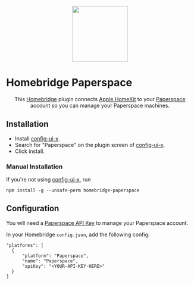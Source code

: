 
<p align="center">

<img src="https://d25hn4jiqx5f7l.cloudfront.net/companies/logos/thumb/paperspace_1536862891.png?1536862891" width="150">

</p>


# Homebridge Paperspace

<span align="center">

This [Homebridge](https://github.com/homebridge/homebridge) plugin connects [Apple HomeKit](https://en.wikipedia.org/wiki/HomeKit) to your [Paperspace](https://www.paperspace.com) account so you can manage your Paperspace machines.

</span>

## Installation

- Install [config-ui-x](https://github.com/oznu/homebridge-config-ui-x).
- Search for "Paperspace" on the plugin screen of [config-ui-x](https://github.com/oznu/homebridge-config-ui-x).
- Click install.

### Manual Installation

If you're not using [config-ui-x](https://github.com/oznu/homebridge-config-ui-x), run
```
npm install -g --unsafe-perm homebridge-paperspace
```

## Configuration

You will need a [Paperspace API Key](https://www.paperspace.com/console/account/api) to manage your Paperspace account.

In your Homebridge `config.json`, add the following config:
```
"platforms": [
  {
      "platform": "Paperspace",
      "name": "Paperspace",
      "apiKey": "<YOUR-API-KEY-HERE>"
  }
]
```